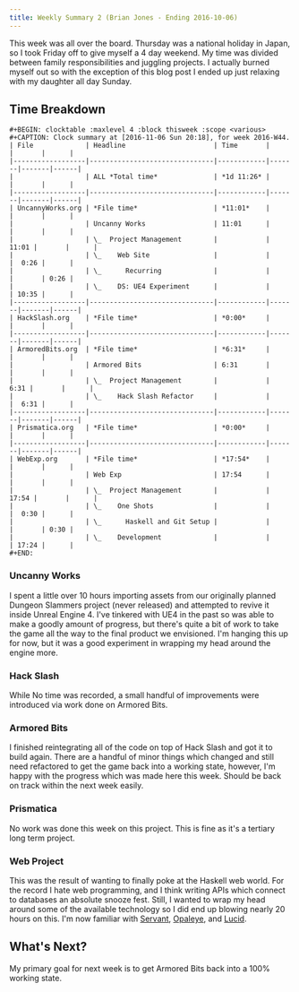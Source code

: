 ```yaml
---
title: Weekly Summary 2 (Brian Jones - Ending 2016-10-06)
---
```


This week was all over the board. Thursday was a national holiday in Japan, so I took Friday off to give myself a 4 day weekend. My time was divided between family responsibilities and juggling projects. I actually burned myself out so with the exception of this blog post I ended up just relaxing with my daughter all day Sunday.

## Time Breakdown

```
#+BEGIN: clocktable :maxlevel 4 :block thisweek :scope <various>
#+CAPTION: Clock summary at [2016-11-06 Sun 20:18], for week 2016-W44.
| File             | Headline                      | Time       |       |       |      |
|------------------|-------------------------------|------------|-------|-------|------|
|                  | ALL *Total time*              | *1d 11:26* |       |       |      |
|------------------|-------------------------------|------------|-------|-------|------|
| UncannyWorks.org | *File time*                   | *11:01*    |       |       |      |
|                  | Uncanny Works                 | 11:01      |       |       |      |
|                  | \_  Project Management        |            | 11:01 |       |      |
|                  | \_    Web Site                |            |       |  0:26 |      |
|                  | \_      Recurring             |            |       |       | 0:26 |
|                  | \_    DS: UE4 Experiment      |            |       | 10:35 |      |
|------------------|-------------------------------|------------|-------|-------|------|
| HackSlash.org    | *File time*                   | *0:00*     |       |       |      |
|------------------|-------------------------------|------------|-------|-------|------|
| ArmoredBits.org  | *File time*                   | *6:31*     |       |       |      |
|                  | Armored Bits                  | 6:31       |       |       |      |
|                  | \_  Project Management        |            |  6:31 |       |      |
|                  | \_    Hack Slash Refactor     |            |       |  6:31 |      |
|------------------|-------------------------------|------------|-------|-------|------|
| Prismatica.org   | *File time*                   | *0:00*     |       |       |      |
|------------------|-------------------------------|------------|-------|-------|------|
| WebExp.org       | *File time*                   | *17:54*    |       |       |      |
|                  | Web Exp                       | 17:54      |       |       |      |
|                  | \_  Project Management        |            | 17:54 |       |      |
|                  | \_    One Shots               |            |       |  0:30 |      |
|                  | \_      Haskell and Git Setup |            |       |       | 0:30 |
|                  | \_    Development             |            |       | 17:24 |      |
#+END:
```

### Uncanny Works

I spent a little over 10 hours importing assets from our originally planned Dungeon Slammers project (never released) and attempted to revive it inside Unreal Engine 4. I've tinkered with UE4 in the past so was able to make a goodly amount of progress, but there's quite a bit of work to take the game all the way to the final product we envisioned. I'm hanging this up for now, but it was a good experiment in wrapping my head around the engine more.

### Hack Slash

While No time was recorded, a small handful of improvements were introduced via work done on Armored Bits.

### Armored Bits

I finished reintegrating all of the code on top of Hack Slash and got it to build again. There are a handful of minor things which changed and still need refactored to get the game back into a working state, however, I'm happy with the progress which was made here this week. Should be back on track within the next week easily.

### Prismatica

No work was done this week on this project. This is fine as it's a tertiary long term project.

### Web Project

This was the result of wanting to finally poke at the Haskell web world. For the record I hate web programming, and I think writing APIs which connect to databases an absolute snooze fest. Still, I wanted to wrap my head around some of the available technology so I did end up blowing nearly 20 hours on this. I'm now familiar with [Servant](https://hackage.haskell.org/package/servant), [Opaleye](https://hackage.haskell.org/package/opaleye), and [Lucid](https://hackage.haskell.org/package/lucid).

## What's Next?

My primary goal for next week is to get Armored Bits back into a 100% working state.
